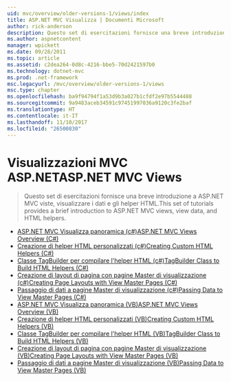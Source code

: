```yaml
---
uid: mvc/overview/older-versions-1/views/index
title: ASP.NET MVC Visualizza | Documenti Microsoft
author: rick-anderson
description: Questo set di esercitazioni fornisce una breve introduzione a ASP.NET MVC viste, visualizzare i dati e gli helper HTML.
ms.author: aspnetcontent
manager: wpickett
ms.date: 09/28/2011
ms.topic: article
ms.assetid: c2dea264-0d8c-4216-bbe5-70d2421597b0
ms.technology: dotnet-mvc
ms.prod: .net-framework
msc.legacyurl: /mvc/overview/older-versions-1/views
msc.type: chapter
ms.openlocfilehash: ba9f94794f1a53d9b3a027b1cfdf2e97b5544488
ms.sourcegitcommit: 9a9483aceb34591c97451997036a9120c3fe2baf
ms.translationtype: HT
ms.contentlocale: it-IT
ms.lasthandoff: 11/10/2017
ms.locfileid: "26500830"
---
```

<a name="aspnet-mvc-views"></a><span data-ttu-id="3c4ec-103">Visualizzazioni MVC ASP.NET</span><span class="sxs-lookup"><span data-stu-id="3c4ec-103">ASP.NET MVC Views</span></span>
====================
> <span data-ttu-id="3c4ec-104">Questo set di esercitazioni fornisce una breve introduzione a ASP.NET MVC viste, visualizzare i dati e gli helper HTML.</span><span class="sxs-lookup"><span data-stu-id="3c4ec-104">This set of tutorials provides a brief introduction to ASP.NET MVC views, view data, and HTML helpers.</span></span>


- [<span data-ttu-id="3c4ec-105">ASP.NET MVC Visualizza panoramica (c#)</span><span class="sxs-lookup"><span data-stu-id="3c4ec-105">ASP.NET MVC Views Overview (C#)</span></span>](asp-net-mvc-views-overview-cs.md)
- [<span data-ttu-id="3c4ec-106">Creazione di helper HTML personalizzati (c#)</span><span class="sxs-lookup"><span data-stu-id="3c4ec-106">Creating Custom HTML Helpers (C#)</span></span>](creating-custom-html-helpers-cs.md)
- [<span data-ttu-id="3c4ec-107">Classe TagBuilder per compilare l'helper HTML (c#)</span><span class="sxs-lookup"><span data-stu-id="3c4ec-107">TagBuilder Class to Build HTML Helpers (C#)</span></span>](using-the-tagbuilder-class-to-build-html-helpers-cs.md)
- [<span data-ttu-id="3c4ec-108">Creazione di layout di pagina con pagine Master di visualizzazione (c#)</span><span class="sxs-lookup"><span data-stu-id="3c4ec-108">Creating Page Layouts with View Master Pages (C#)</span></span>](creating-page-layouts-with-view-master-pages-cs.md)
- [<span data-ttu-id="3c4ec-109">Passaggio di dati a pagine Master di visualizzazione (c#)</span><span class="sxs-lookup"><span data-stu-id="3c4ec-109">Passing Data to View Master Pages (C#)</span></span>](passing-data-to-view-master-pages-cs.md)
- [<span data-ttu-id="3c4ec-110">ASP.NET MVC Visualizza panoramica (VB)</span><span class="sxs-lookup"><span data-stu-id="3c4ec-110">ASP.NET MVC Views Overview (VB)</span></span>](asp-net-mvc-views-overview-vb.md)
- [<span data-ttu-id="3c4ec-111">Creazione di helper HTML personalizzati (VB)</span><span class="sxs-lookup"><span data-stu-id="3c4ec-111">Creating Custom HTML Helpers (VB)</span></span>](creating-custom-html-helpers-vb.md)
- [<span data-ttu-id="3c4ec-112">Classe TagBuilder per compilare l'helper HTML (VB)</span><span class="sxs-lookup"><span data-stu-id="3c4ec-112">TagBuilder Class to Build HTML Helpers (VB)</span></span>](using-the-tagbuilder-class-to-build-html-helpers-vb.md)
- [<span data-ttu-id="3c4ec-113">Creazione di layout di pagina con pagine Master di visualizzazione (VB)</span><span class="sxs-lookup"><span data-stu-id="3c4ec-113">Creating Page Layouts with View Master Pages (VB)</span></span>](creating-page-layouts-with-view-master-pages-vb.md)
- [<span data-ttu-id="3c4ec-114">Passaggio di dati a pagine Master di visualizzazione (VB)</span><span class="sxs-lookup"><span data-stu-id="3c4ec-114">Passing Data to View Master Pages (VB)</span></span>](passing-data-to-view-master-pages-vb.md)
